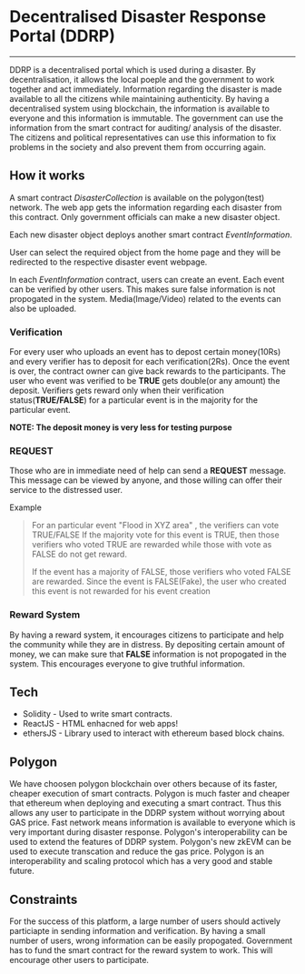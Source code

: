 # Decentralised Disaster Response Portal (DDRP)

---

DDRP is a decentralised portal which is used during a disaster.
By decentralisation, it allows the local poeple and the government to work together and act immediately. Information regarding the disaster is made available to all the citizens while maintaining authenticity.
By having a decentralised system using blockchain, the information is available to everyone and this information is immutable. The government can use the information from the smart contract for auditing/ analysis of the disaster.
The citizens and political representatives can use this information to
fix problems in the society and also prevent them from occurring again.


## How it works

A smart contract _DisasterCollection_ is available on the polygon(test) network. The web app gets the information regarding each disaster from this contract.
Only government officials can make a new disaster object.

Each new disaster object deploys another smart contract _EventInformation_.

User can select the required object from the home page and they will be redirected to the respective disaster event webpage.

In each _EventInformation_ contract, users can create an event.
Each event can be verified by other users. This makes sure false information is not propogated in the system. Media(Image/Video) related to the events can also be uploaded.

### Verification

For every user who uploads an event has to depost certain money(10Rs) and every verifier has to deposit for each verification(2Rs). Once the event is over, the contract owner can give back rewards to the participants.
The user who event was verified to be **TRUE** gets double(or any amount) the deposit.
Verifiers gets reward only when their verification status(**TRUE/FALSE**) for a particular event is in the majority for the particular event.

**NOTE: The deposit money is very less for testing purpose**

### REQUEST

Those who are in immediate need of help can send a **REQUEST** message. This message can be viewed by anyone, and those willing can offer their service to the distressed user.

Example

> For an particular event "Flood in XYZ area" , the verifiers can vote TRUE/FALSE
> If the majority vote for this event is TRUE, then those verifiers who voted TRUE are rewarded
> while those with vote as FALSE do not get reward.
>
> If the event has a majority of FALSE, those verifiers who voted FALSE are rewarded.
> Since the event is FALSE(Fake), the user who created this event is not rewarded for his event creation

### Reward System

By having a reward system, it encourages citizens to participate and help the community while they are in distress.
By depositing certain amount of money, we can make sure that **FALSE** information is not propogated in the system.
This encourages everyone to give truthful information.

## Tech

- Solidity - Used to write smart contracts.
- ReactJS - HTML enhacned for web apps!
- ethersJS - Library used to interact with ethereum based block chains.

## Polygon

We have choosen polygon blockchain over others because of its faster, cheaper execution of smart contracts. Polygon is much faster and cheaper that ethereum when deploying and executing a smart contract. Thus this allows any user to participate in the DDRP system without worrying about GAS price. Fast network means information is available to everyone which is very important during disaster response.
Polygon's interoperability can be used to extend the features of DDRP system. Polygon's new zkEVM can be used to execute transcation and reduce the gas price. Polygon is an interoperability and scaling protocol which has a very good and stable future. 

## Constraints

For the success of this platform, a large number of users should actively particiapte in sending information and verification. By having a small number of users, wrong information can be easily propogated.
Government has to fund the smart contract for the reward system to work. This will encourage other users to participate.
